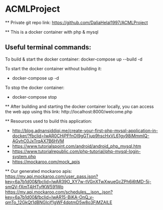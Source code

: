 # ACMLProject

** Private git repo link: https://github.com/DaliaHelal1997/ACMLProject

** This is a docker container with php & mysql

Useful terminal commands:
--------------------------
To build & start the docker container:
docker-compose up --build -d

To start the docker container without building it:
- docker-compose up -d

To stop the docker container:
- docker-compose stop


** After building and starting the docker container locally, you can access the web app using this link: http://localhost:8000/welcome.php


** Resources used to build this application:
- http://blog.adnansiddiqi.me/create-your-first-php-mysql-application-in-docker/?fbclid=IwAR0CHjPFfnOI9gGTjup9hscHxVL61gy98iMmmIQ-AGyhC0JxTrqAX7B6HVM
- https://www.tutorialspoint.com/android/android_php_mysql.htm
- https://www.tutorialrepublic.com/php-tutorial/php-mysql-login-system.php
- https://mockaroo.com/mock_apis


** Our generated mockaroo apis:
https://my.api.mockaroo.com/user_pass.json?key=6a7b1d00&fbclid=IwAR39O_XY7w-tVGnXTwXwueGcZPh6i6tMD-5j-smQV-fXmT4jHTyfKW591Wo
https://my.api.mockaroo.com/schedules__json_.json?key=6a7b1d00&fbclid=IwAR15-BiKA-OnQ_v-qmTo_12GkQt1dBNGIcjf1gWF4dptmD5w8o3FjMZAlLE

